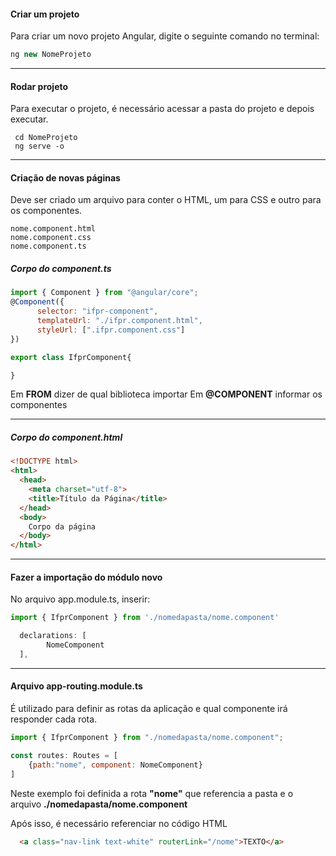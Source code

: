 #### Criar um projeto
Para criar um novo projeto Angular, digite o seguinte comando no terminal:
```javascript
ng new NomeProjeto
```

------------

#### Rodar projeto
Para executar o projeto, é necessário acessar a pasta do projeto e depois executar.
```
 cd NomeProjeto
 ng serve -o 
```

------------


#### Criação de novas páginas
Deve ser criado um arquivo para conter o HTML, um para CSS e outro para os componentes.
```
nome.component.html
nome.component.css
nome.component.ts
```

##### Corpo do component.ts
```javascript
import { Component } from "@angular/core";
@Component({
	  selector: "ifpr-component",
	  templateUrl: "./ifpr.component.html",
	  styleUrl: [".ifpr.component.css"]
})

export class IfprComponent{

}
```
Em **FROM** dizer de qual biblioteca importar
Em **@COMPONENT** informar os componentes

------------

##### Corpo do component.html
```html
<!DOCTYPE html>
<html>
  <head>
    <meta charset="utf-8">
    <title>Título da Página</title>
  </head>
  <body>
    Corpo da página
  </body>
</html>
```

------------

#### Fazer a importação do módulo novo
No arquivo app.module.ts, inserir:
```javascript
import { IfprComponent } from './nomedapasta/nome.component'

  declarations: [
		NomeComponent
  ],
```

------------


#### Arquivo app-routing.module.ts
É utilizado para definir as rotas da aplicação e qual componente irá responder cada rota.

```javascript
import { IfprComponent } from "./nomedapasta/nome.component";

const routes: Routes = [
	{path:"nome", component: NomeComponent}
]
```
Neste exemplo foi definida a rota **"nome"** que referencia a pasta e o arquivo **./nomedapasta/nome.component**

Após isso, é necessário referenciar no código HTML

```html
  <a class="nav-link text-white" routerLink="/nome">TEXTO</a>
```
